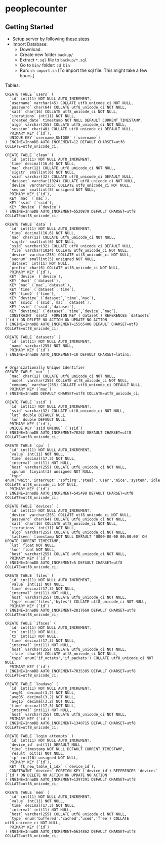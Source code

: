 # peoplecounter

## Getting Started
* Setup server by following [these steps](https://github.com/Domiii/node-sample-app)
* Import Database:
  - Download.
  - Create new folder `backup/`
  - Extract `*.sql` file to `backup/*.sql`
  - Go to `bin/` folder: `cd bin`
  - Run: `sh import.sh` [To import the sql file. This might take a few hours.]

Tables:

	CREATE TABLE `users` (
	  `id` int(11) NOT NULL AUTO_INCREMENT,
	  `username` varchar(45) COLLATE utf8_unicode_ci NOT NULL,
	  `password` char(64) COLLATE utf8_unicode_ci NOT NULL,
	  `salt` char(16) COLLATE utf8_unicode_ci NOT NULL,
	  `iterations` int(11) NOT NULL,
	  `created_date` timestamp NOT NULL DEFAULT CURRENT_TIMESTAMP,
	  `algo` varchar(255) COLLATE utf8_unicode_ci NOT NULL,
	  `session` char(40) COLLATE utf8_unicode_ci DEFAULT NULL,
	  PRIMARY KEY (`id`),
	  UNIQUE KEY `username_UNIQUE` (`username`)
	) ENGINE=InnoDB AUTO_INCREMENT=12 DEFAULT CHARSET=utf8 COLLATE=utf8_unicode_ci;

	CREATE TABLE `clean` (
	  `id` int(11) NOT NULL AUTO_INCREMENT,
	  `time` decimal(16,6) NOT NULL,
	  `mac` char(12) COLLATE utf8_unicode_ci NOT NULL,
	  `sigstr` smallint(6) NOT NULL,
	  `ssid` varchar(32) COLLATE utf8_unicode_ci DEFAULT NULL,
	  `dataset` varchar(1024) COLLATE utf8_unicode_ci NOT NULL,
	  `device` varchar(255) COLLATE utf8_unicode_ci NOT NULL,
	  `seqnum` smallint(5) unsigned NOT NULL,
	  PRIMARY KEY (`id`),
	  KEY `mac` (`mac`),
	  KEY `ssid` (`ssid`),
	  KEY `device` (`device`)
	) ENGINE=InnoDB AUTO_INCREMENT=5520870 DEFAULT CHARSET=utf8 COLLATE=utf8_unicode_ci;

	CREATE TABLE `data` (
	  `id` int(11) NOT NULL AUTO_INCREMENT,
	  `time` decimal(16,6) NOT NULL,
	  `mac` char(12) COLLATE utf8_unicode_ci NOT NULL,
	  `sigstr` smallint(6) NOT NULL,
	  `ssid` varchar(32) COLLATE utf8_unicode_ci DEFAULT NULL,
	  `file` varchar(1024) COLLATE utf8_unicode_ci NOT NULL,
	  `device` varchar(255) COLLATE utf8_unicode_ci NOT NULL,
	  `seqnum` smallint(5) unsigned NOT NULL,
	  `dataset` int(11) NOT NULL,
	  `prefix` char(6) COLLATE utf8_unicode_ci NOT NULL,
	  PRIMARY KEY (`id`),
	  KEY `device` (`device`),
	  KEY `dset` (`dataset`),
	  KEY `mac` (`mac`,`dataset`),
	  KEY `time` (`dataset`,`time`),
	  KEY `time2` (`time`),
	  KEY `devtime` (`dataset`,`time`,`mac`),
	  KEY `ssid2` (`ssid`,`mac`,`dataset`),
	  KEY `ssid` (`ssid`,`dataset`),
	  KEY `devtime2` (`dataset`,`time`,`device`,`mac`),
	  CONSTRAINT `dset2` FOREIGN KEY (`dataset`) REFERENCES `datasets` (`id`) ON DELETE NO ACTION ON UPDATE NO ACTION
	) ENGINE=InnoDB AUTO_INCREMENT=15565406 DEFAULT CHARSET=utf8 COLLATE=utf8_unicode_ci;

	CREATE TABLE `datasets` (
	  `id` int(11) NOT NULL AUTO_INCREMENT,
	  `name` varchar(255) NOT NULL,
	  PRIMARY KEY (`id`)
	) ENGINE=InnoDB AUTO_INCREMENT=10 DEFAULT CHARSET=latin1;


	# Organizationally Unique Identifier
	CREATE TABLE `oui` (
	  `mac` char(12) COLLATE utf8_unicode_ci NOT NULL,
	  `model` varchar(255) COLLATE utf8_unicode_ci NOT NULL,
	  `company` varchar(255) COLLATE utf8_unicode_ci DEFAULT NULL,
	  PRIMARY KEY (`mac`)
	) ENGINE=InnoDB DEFAULT CHARSET=utf8 COLLATE=utf8_unicode_ci;

	CREATE TABLE `ssid` (
	  `id` int(11) NOT NULL AUTO_INCREMENT,
	  `ssid` varchar(32) COLLATE utf8_unicode_ci NOT NULL,
	  `lat` double DEFAULT NULL,
	  `lon` double DEFAULT NULL,
	  PRIMARY KEY (`id`),
	  UNIQUE KEY `ssid_UNIQUE` (`ssid`)
	) ENGINE=InnoDB AUTO_INCREMENT=70262 DEFAULT CHARSET=utf8 COLLATE=utf8_unicode_ci;

	CREATE TABLE `cpu` (
	  `id` int(11) NOT NULL AUTO_INCREMENT,
	  `value` int(11) NOT NULL,
	  `time` decimal(17,3) NOT NULL,
	  `interval` int(11) NOT NULL,
	  `host` varchar(255) COLLATE utf8_unicode_ci NOT NULL,
	  `cpunum` tinyint(3) unsigned NOT NULL,
	  `type` enum('wait','interrupt','softirq','steal','user','nice','system','idle') COLLATE utf8_unicode_ci NOT NULL,
	  PRIMARY KEY (`id`)
	) ENGINE=InnoDB AUTO_INCREMENT=545498 DEFAULT CHARSET=utf8 COLLATE=utf8_unicode_ci;

	CREATE TABLE `devices` (
	  `id` int(11) NOT NULL AUTO_INCREMENT,
	  `device` varchar(255) COLLATE utf8_unicode_ci NOT NULL,
	  `password` char(64) COLLATE utf8_unicode_ci NOT NULL,
	  `salt` char(16) COLLATE utf8_unicode_ci NOT NULL,
	  `iterations` int(11) NOT NULL,
	  `algo` varchar(255) COLLATE utf8_unicode_ci NOT NULL,
	  `lastseen` timestamp NOT NULL DEFAULT '0000-00-00 00:00:00' ON UPDATE CURRENT_TIMESTAMP,
	  `lat` float NOT NULL,
	  `lon` float NOT NULL,
	  `host` varchar(255) COLLATE utf8_unicode_ci NOT NULL,
	  PRIMARY KEY (`id`)
	) ENGINE=InnoDB AUTO_INCREMENT=5 DEFAULT CHARSET=utf8 COLLATE=utf8_unicode_ci;

	CREATE TABLE `files` (
	  `id` int(11) NOT NULL AUTO_INCREMENT,
	  `value` int(11) NOT NULL,
	  `time` decimal(17,3) NOT NULL,
	  `interval` int(11) NOT NULL,
	  `host` varchar(255) COLLATE utf8_unicode_ci NOT NULL,
	  `type` enum('files','bytes') COLLATE utf8_unicode_ci NOT NULL,
	  PRIMARY KEY (`id`)
	) ENGINE=InnoDB AUTO_INCREMENT=2817660 DEFAULT CHARSET=utf8 COLLATE=utf8_unicode_ci;

	CREATE TABLE `ifaces` (
	  `id` int(11) NOT NULL AUTO_INCREMENT,
	  `rx` int(11) NOT NULL,
	  `tx` int(11) NOT NULL,
	  `time` decimal(17,3) NOT NULL,
	  `interval` int(11) NOT NULL,
	  `host` varchar(255) COLLATE utf8_unicode_ci NOT NULL,
	  `iface` char(6) COLLATE utf8_unicode_ci NOT NULL,
	  `type` enum('if_octets','if_packets') COLLATE utf8_unicode_ci NOT NULL,
	  PRIMARY KEY (`id`)
	) ENGINE=InnoDB AUTO_INCREMENT=7035305 DEFAULT CHARSET=utf8 COLLATE=utf8_unicode_ci;

	CREATE TABLE `loadavg` (
	  `id` int(11) NOT NULL AUTO_INCREMENT,
	  `avg01` decimal(3,2) NOT NULL,
	  `avg05` decimal(3,2) NOT NULL,
	  `avg15` decimal(3,2) NOT NULL,
	  `time` decimal(17,3) NOT NULL,
	  `interval` int(11) NOT NULL,
	  `host` varchar(255) COLLATE utf8_unicode_ci NOT NULL,
	  PRIMARY KEY (`id`)
	) ENGINE=InnoDB AUTO_INCREMENT=1340715 DEFAULT CHARSET=utf8 COLLATE=utf8_unicode_ci;

	CREATE TABLE `login_attempts` (
	  `id` int(11) NOT NULL AUTO_INCREMENT,
	  `device_id` int(11) DEFAULT NULL,
	  `time` timestamp NOT NULL DEFAULT CURRENT_TIMESTAMP,
	  `result` bit(1) NOT NULL,
	  `ip` int(10) unsigned NOT NULL,
	  PRIMARY KEY (`id`),
	  KEY `fk_new_table_1_idx` (`device_id`),
	  CONSTRAINT `devices` FOREIGN KEY (`device_id`) REFERENCES `devices` (`id`) ON DELETE NO ACTION ON UPDATE NO ACTION
	) ENGINE=InnoDB AUTO_INCREMENT=1397391 DEFAULT CHARSET=utf8 COLLATE=utf8_unicode_ci;

	CREATE TABLE `mem` (
	  `id` int(11) NOT NULL AUTO_INCREMENT,
	  `value` int(11) NOT NULL,
	  `time` decimal(17,3) NOT NULL,
	  `interval` int(11) NOT NULL,
	  `host` varchar(255) COLLATE utf8_unicode_ci NOT NULL,
	  `type` enum('buffered','cached','used','free') COLLATE utf8_unicode_ci NOT NULL,
	  PRIMARY KEY (`id`)
	) ENGINE=InnoDB AUTO_INCREMENT=5634862 DEFAULT CHARSET=utf8 COLLATE=utf8_unicode_ci;
